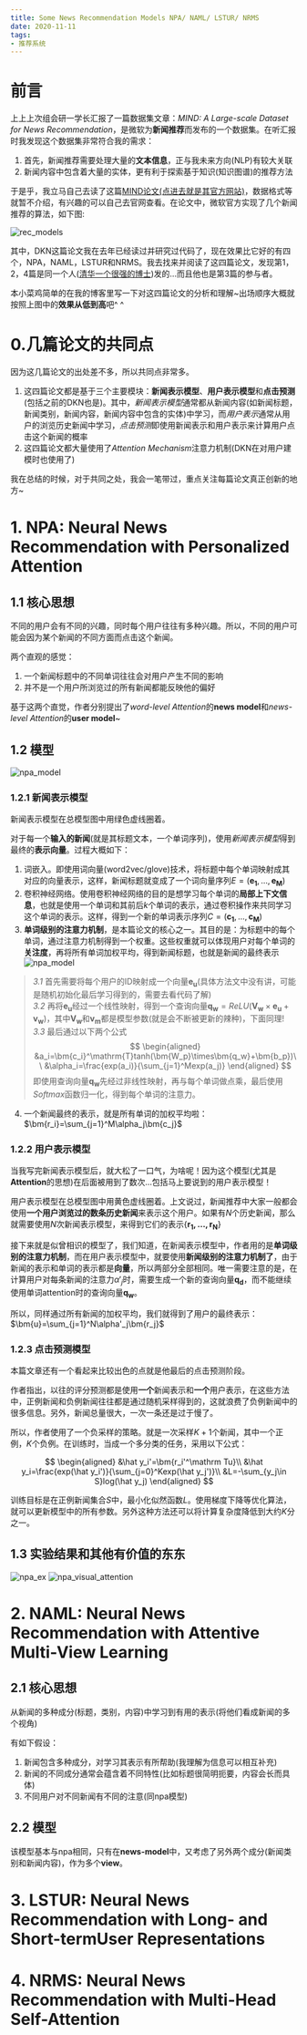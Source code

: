 ```yaml
---
title: Some News Recommendation Models NPA/ NAML/ LSTUR/ NRMS
date: 2020-11-11
tags:
- 推荐系统
---
```


# 前言
上上上次组会研一学长汇报了一篇数据集文章：*MIND: A Large-scale Dataset for News Recommendation*，是微软为**新闻推荐**而发布的一个数据集。在听汇报时我发现这个数据集非常符合我的需求：

1. 首先，新闻推荐需要处理大量的**文本信息**，正与我未来方向(NLP)有较大关联
2. 新闻内容中包含着大量的实体，更有利于探索基于知识(知识图谱)的推荐方法

于是乎，我立马自己去读了这篇[MIND论文(点进去就是其官方网站)](https://msnews.github.io/)，数据格式等就暂不介绍，有兴趣的可以自己去官网查看。在论文中，微软官方实现了几个新闻推荐的算法，如下图:

![rec_models](/imgs/newsrec/rec_models.png)

其中，DKN这篇论文我在去年已经读过并研究过代码了，现在效果比它好的有四个，NPA，NAML，LSTUR和NRMS。我去找来并阅读了这四篇论文，发现第1，2，4篇是同一个人([清华一个很强的博士](https://wuch15.github.io/))发的...而且他也是第3篇的参与者。

本小菜鸡简单的在我的博客里写一下对这四篇论文的分析和理解~出场顺序大概就按照上图中的**效果从低到高**吧^ ^

# 0.几篇论文的共同点

因为这几篇论文的出处差不多，所以共同点非常多。

1. 这四篇论文都是基于三个主要模块：**新闻表示模型**、**用户表示模型**和**点击预测**(包括之前的DKN也是)。其中，*新闻表示模型*通常都从新闻内容(如新闻标题，新闻类别，新闻内容，新闻内容中包含的实体)中学习，而*用户表示*通常从用户的浏览历史新闻中学习，*点击预测*即使用新闻表示和用户表示来计算用户点击这个新闻的概率
2. 这四篇论文都大量使用了*Attention Mechanism*注意力机制(DKN在对用户建模时也使用了)

我在总结的时候，对于共同之处，我会一笔带过，重点关注每篇论文真正创新的地方~

# 1. NPA: Neural News Recommendation with Personalized Attention
## 1.1 核心思想

不同的用户会有不同的兴趣，同时每个用户往往有多种兴趣。所以，不同的用户可能会因为某个新闻的不同方面而点击这个新闻。

两个直观的感觉：

1. 一个新闻标题中的不同单词往往会对用户产生不同的影响
2. 并不是一个用户所浏览过的所有新闻都能反映他的偏好

基于这两个直觉，作者分别提出了*word-level Attention*的**news model**和*news-level Attention*的**user model**~

## 1.2 模型

![npa_model](/imgs/newsrec/npa_model.png)

### 1.2.1 新闻表示模型

新闻表示模型在总模型图中用绿色虚线圈着。

对于每一个**输入的新闻**(就是其标题文本，一个单词序列)，使用*新闻表示模型*得到最终的**表示向量**。过程大概如下：

1. 词嵌入。即使用词向量(word2vec/glove)技术，将标题中每个单词映射成其对应的向量表示，这样，新闻标题就变成了一个词向量序列$E=(\bm{e_1},...,\bm{e_M})$
2. 卷积神经网络。使用卷积神经网络的目的是想学习每个单词的**局部上下文信息**，也就是使用一个单词和其前后$k$个单词的表示，通过卷积操作来共同学习这个单词的表示。这样，得到一个新的单词表示序列$C=(\bm{c_1},...,\bm{c_M})$
3. **单词级别的注意力机制**，是本篇论文的核心之一。其目的是：为标题中的每个单词，通过注意力机制得到一个权重。这些权重就可以体现用户对每个单词的**关注度**，再将所有单词加权平均，得到新闻标题，也就是新闻的最终表示
![npa_model](/imgs/newsrec/npa_model2.png)

> *3.1* 首先需要将每个用户的ID映射成一个向量$\bm{e_u}$(具体方法文中没有讲，可能是随机初始化最后学习得到的，需要去看代码了解)<br>*3.2* 再将$\bm{e_u}$经过一个线性映射，得到一个查询向量$\bm{q_w}=ReLU(\bm{V_w}\times\bm{e_u}+\bm{v_w})$，其中$\bm{V_w}$和$\bm{v_m}$都是模型参数(就是会不断被更新的辣种)，下面同理!<br>*3.3* 最后通过以下两个公式
$$
\begin{aligned}
    &a_i=\bm{c_i}^\mathrm{T}tanh(\bm{W_p}\times\bm{q_w}+\bm{b_p})\\
    &\alpha_i=\frac{exp(a_i)}{\sum_{j=1}^Mexp(a_j)}
\end{aligned}
$$
即使用查询向量$\bm{q_w}$先经过非线性映射，再与每个单词做点乘，最后使用$Softmax$函数归一化，得到每个单词的注意力。

4. 一个新闻最终的表示，就是所有单词的加权平均啦：$\bm{r_i}=\sum_{j=1}^M\alpha_j\bm{c_j}$

### 1.2.2 用户表示模型
当我写完新闻表示模型后，就大松了一口气，为啥呢！因为这个模型(尤其是**Attention**的思想)在后面被用到了数次...包括马上要说到的用户表示模型！

用户表示模型在总模型图中用黄色虚线圈着。上文说过，新闻推荐中大家一般都会使用**一个用户浏览过的数条历史新闻**来表示这个用户。如果有$N$个历史新闻，那么就需要使用$N$次新闻表示模型，来得到它们的表示$\{\bm{r_1,...,r_N}\}$

接下来就是似曾相识的模型了，我们知道，在新闻表示模型中，作者用的是**单词级别的注意力机制**，而在用户表示模型中，就要使用**新闻级别的注意力机制了**，由于新闻的表示和单词的表示都是**向量**，所以两部分全部相同。唯一需要注意的是，在计算用户对每条新闻的注意力$\alpha'_j$时，需要生成一个新的查询向量$\bm{q_d}$，而不能继续使用单词attention时的查询向量$\bm{q_w}$。

所以，同样通过所有新闻的加权平均，我们就得到了用户的最终表示：$\bm{u}=\sum_{j=1}^N\alpha'_j\bm{r_j}$

### 1.2.3 点击预测模型
本篇文章还有一个看起来比较出色的点就是他最后的点击预测阶段。

作者指出，以往的评分预测都是使用**一个**新闻表示和**一个**用户表示，在这些方法中，正例新闻和负例新闻往往都是通过随机采样得到的，这就浪费了负例新闻中的很多信息。另外，新闻总量很大，一次一条还是过于慢了。

所以，作者使用了一个负采样的策略。就是一次采样$K+1$个新闻，其中一个正例，$K$个负例。在训练时，当成一个多分类的任务，采用以下公式：

$$
\begin{aligned}
    &\hat y_i'=\bm{r_i'^\mathrm Tu}\\
    &\hat y_i=\frac{exp(\hat y_i')}{\sum_{j=0}^Kexp(\hat y_j')}\\
    &L=-\sum_{y_j\in S}log(\hat y_j)
\end{aligned}
$$

训练目标是在正例新闻集合$S$中，最小化似然函数$L$。使用梯度下降等优化算法，就可以更新模型中的所有参数。另外这种方法还可以将计算复杂度降低到大约$K$分之一。

## 1.3 实验结果和其他有价值的东东
![npa_ex](/imgs/newsrec/npa_ex.png)
![npa_visual_attention](/imgs/newsrec/npa_visual_attention.png)

# 2. NAML: Neural News Recommendation with Attentive Multi-View Learning
## 2.1 核心思想
从新闻的多种成分(标题，类别，内容)中学习到有用的表示(将他们看成新闻的多个视角)

有如下假设：
1. 新闻包含多种成分，对学习其表示有所帮助(我理解为信息可以相互补充)
2. 新闻的不同成分通常会蕴含着不同特性(比如标题很简明扼要，内容会长而具体)
3. 不同用户对不同新闻有不同的注意(同npa模型)

## 2.2 模型
该模型基本与npa相同，只有在**news-model**中，又考虑了另外两个成分(新闻类别和新闻内容)，作为多个**view**。

# 3. LSTUR: Neural News Recommendation with Long- and Short-termUser Representations

# 4. NRMS: Neural News Recommendation with Multi-Head Self-Attention